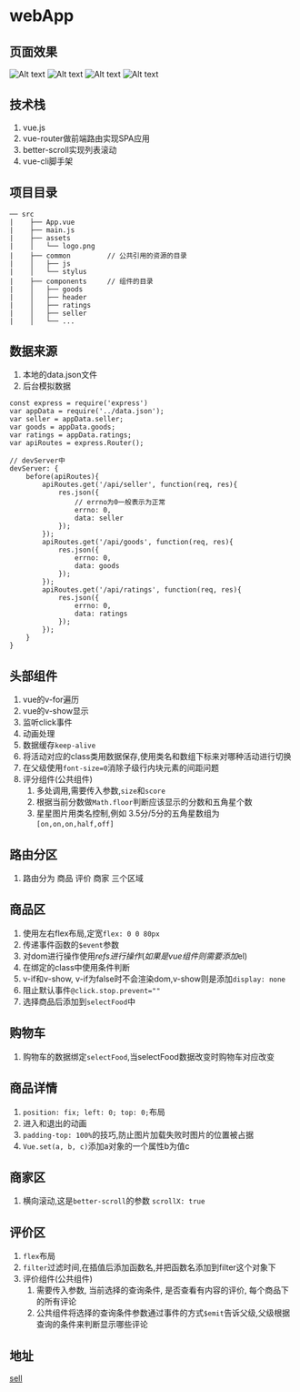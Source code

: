 # webApp
## 页面效果
![Alt text](./demo/goods-1.jpg)
![Alt text](./demo/goods-2.jpg)
![Alt text](./demo/ratings-1.jpg)
![Alt text](./demo/seller-1.jpg)

## 技术栈
1. vue.js
2. vue-router做前端路由实现SPA应用
3. better-scroll实现列表滚动
4. vue-cli脚手架

## 项目目录
```
── src
|    ├── App.vue
|    ├── main.js
|    ├── assets
|    │   └── logo.png
|    ├── common         // 公共引用的资源的目录
|    │   ├── js     
|    │   └── stylus     
|    ├── components     // 组件的目录
|    │   ├── goods
|    │   ├── header
|    │   ├── ratings
|    │   ├── seller
|    │   └── ...

```

## 数据来源
1. 本地的data.json文件
2. 后台模拟数据
```
const express = require('express')
var appData = require('../data.json');
var seller = appData.seller;
var goods = appData.goods;
var ratings = appData.ratings;
var apiRoutes = express.Router();

// devServer中
devServer: {
    before(apiRoutes){
        apiRoutes.get('/api/seller', function(req, res){
            res.json({
                // errno为0一般表示为正常
                errno: 0,
                data: seller
            });
        });
        apiRoutes.get('/api/goods', function(req, res){
            res.json({
                errno: 0,
                data: goods
            });
        });
        apiRoutes.get('/api/ratings', function(req, res){
            res.json({
                errno: 0,
                data: ratings
            });
        });
    }
}
```

## 头部组件
1. vue的v-for遍历
2. vue的v-show显示
3. 监听click事件
4. 动画处理
5. 数据缓存`keep-alive`
6. 将活动对应的class类用数据保存,使用类名和数组下标来对哪种活动进行切换
7. 在父级使用`font-size=0`消除子级行内块元素的间距问题
8. 评分组件(公共组件)
    1. 多处调用,需要传入参数,`size`和`score`
    2. 根据当前分数做`Math.floor`判断应该显示的分数和五角星个数
    3. 星星图片用类名控制,例如 3.5分/5分的五角星数组为`[on,on,on,half,off]`

## 路由分区
1. 路由分为 商品 评价 商家 三个区域 
## 商品区
1. 使用左右flex布局,定宽`flex: 0 0 80px`
2. 传递事件函数的`$event`参数
3. 对dom进行操作使用$refs进行操作(如果是vue组件则需要添加$el)
4. 在绑定的class中使用条件判断
5. v-if和v-show, v-if为false时不会渲染dom,v-show则是添加`display: none`
6. 阻止默认事件`@click.stop.prevent=""`
7. 选择商品后添加到`selectFood`中
## 购物车
1. 购物车的数据绑定`selectFood`,当selectFood数据改变时购物车对应改变
## 商品详情
1. `position: fix; left: 0; top: 0;`布局
2.  进入和退出的动画
3. `padding-top: 100%`的技巧,防止图片加载失败时图片的位置被占据
4. `Vue.set(a, b, c)`添加a对象的一个属性b为值c
## 商家区
1. 横向滚动,这是`better-scroll`的参数 `scrollX: true`
## 评价区
1. `flex`布局
2. `filter`过滤时间,在插值后添加函数名,并把函数名添加到filter这个对象下
3. 评价组件(公共组件)
    1. 需要传入参数, 当前选择的查询条件, 是否查看有内容的评价, 每个商品下的所有评论
    2. 公共组件将选择的查询条件参数通过事件的方式`$emit`告诉父级,父级根据查询的条件来判断显示哪些评论


## 地址
[sell](https://github.com/helingang/demo/tree/master/Demo-sell)
